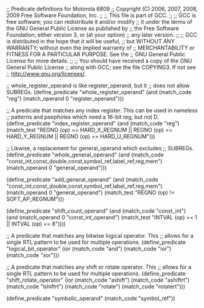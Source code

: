 ;; Predicate definitions for Motorola 6809
;; Copyright (C) 2006, 2007, 2008, 2009 Free Software Foundation, Inc.
;;
;; This file is part of GCC.
;;
;; GCC is free software; you can redistribute it and/or modify
;; it under the terms of the GNU General Public License as published by
;; the Free Software Foundation; either version 3, or (at your option)
;; any later version.
;;
;; GCC is distributed in the hope that it will be useful,
;; but WITHOUT ANY WARRANTY; without even the implied warranty of
;; MERCHANTABILITY or FITNESS FOR A PARTICULAR PURPOSE.  See the
;; GNU General Public License for more details.
;;
;; You should have received a copy of the GNU General Public License
;; along with GCC; see the file COPYING3.  If not see
;; <http://www.gnu.org/licenses/>.

;; whole_register_operand is like register_operand, but it
;; does not allow SUBREGs.
(define_predicate "whole_register_operand"
  (and (match_code "reg")
       (match_operand 0 "register_operand")))


;; A predicate that matches any index register.  This can be used in nameless
;; patterns and peepholes which need a 16-bit reg, but not D.
(define_predicate "index_register_operand"
  (and (match_code "reg")
       (match_test "REGNO (op) == HARD_X_REGNUM || REGNO (op) == HARD_Y_REGNUM || REGNO (op) == HARD_U_REGNUM")))


;; Likwise, a replacement for general_operand which excludes
;; SUBREGs.
(define_predicate "whole_general_operand"
  (and (match_code "const_int,const_double,const,symbol_ref,label_ref,reg,mem")
       (match_operand 0 "general_operand")))


(define_predicate "add_general_operand"
  (and (match_code "const_int,const_double,const,symbol_ref,label_ref,reg,mem")
       (match_operand 0 "general_operand")
		 (match_test "REGNO (op) != SOFT_AP_REGNUM")))


(define_predicate "shift_count_operand"
  (and (match_code "const_int")
     (and (match_operand 0 "const_int_operand")
       (match_test "INTVAL (op) == 1 || INTVAL (op) == 8"))))


;; A predicate that matches any bitwise logical operator.  This
;; allows for a single RTL pattern to be used for multiple operations.
(define_predicate "logical_bit_operator"
	(ior (match_code "and") (match_code "ior") (match_code "xor")))


;; A predicate that matches any shift or rotate operator.  This
;; allows for a single RTL pattern to be used for multiple operations.
(define_predicate "shift_rotate_operator"
	(ior (match_code "ashift") (match_code "ashiftrt") (match_code "lshiftrt")
	     (match_code "rotate") (match_code "rotatert")))


(define_predicate "symbolic_operand" (match_code "symbol_ref"))
